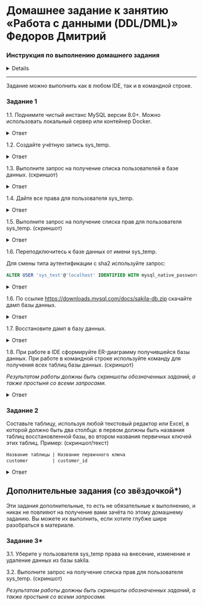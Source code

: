 # Домашнее задание к занятию «Работа с данными (DDL/DML)» Федоров Дмитрий

### Инструкция по выполнению домашнего задания
<details>
1. Сделайте fork [репозитория c шаблоном решения](https://github.com/netology-code/sys-pattern-homework) к себе в Github и переименуйте его по названию или номеру занятия, например, https://github.com/имя-вашего-репозитория/gitlab-hw или https://github.com/имя-вашего-репозитория/8-03-hw).
2. Выполните клонирование этого репозитория к себе на ПК с помощью команды `git clone`.
3. Выполните домашнее задание и заполните у себя локально этот файл README.md:
   - впишите вверху название занятия и ваши фамилию и имя;
   - в каждом задании добавьте решение в требуемом виде: текст/код/скриншоты/ссылка;
   - для корректного добавления скриншотов воспользуйтесь инструкцией [«Как вставить скриншот в шаблон с решением»](https://github.com/netology-code/sys-pattern-homework/blob/main/screen-instruction.md);
   - при оформлении используйте возможности языка разметки md. Коротко об этом можно посмотреть в [инструкции по MarkDown](https://github.com/netology-code/sys-pattern-homework/blob/main/md-instruction.md).
4. После завершения работы над домашним заданием сделайте коммит (`git commit -m "comment"`) и отправьте его на Github (`git push origin`).
5. Для проверки домашнего задания преподавателем в личном кабинете прикрепите и отправьте ссылку на решение в виде md-файла в вашем Github.
6. Любые вопросы задавайте в чате учебной группы и/или в разделе «Вопросы по заданию» в личном кабинете.

Желаем успехов в выполнении домашнего задания.
</details>

---

Задание можно выполнить как в любом IDE, так и в командной строке.

### Задание 1
1.1. Поднимите чистый инстанс MySQL версии 8.0+. Можно использовать локальный сервер или контейнер Docker.

<details>
<summary>Ответ</summary>
   
![image](img/1.1.png)

</details>

1.2. Создайте учётную запись sys_temp. 

<details>
<summary>Ответ</summary>

![image](img/1.02.png)

</details>

1.3. Выполните запрос на получение списка пользователей в базе данных. (скриншот)

<details>
<summary>Ответ</summary>

![image](img/1.2.png)

</details>

1.4. Дайте все права для пользователя sys_temp. 

<details>
<summary>Ответ</summary>

![image](img/1.4.png)

</details>

1.5. Выполните запрос на получение списка прав для пользователя sys_temp. (скриншот)

<details>
<summary>Ответ</summary>

![image](img/1.4.1.png)
![image](img/1.4.2.png)

</details>

1.6. Переподключитесь к базе данных от имени sys_temp.

Для смены типа аутентификации с sha2 используйте запрос: 
```sql
ALTER USER 'sys_test'@'localhost' IDENTIFIED WITH mysql_native_password BY 'password';
```

<details>
<summary>Ответ</summary>

![image](img/1/6.png)

</details>

1.6. По ссылке https://downloads.mysql.com/docs/sakila-db.zip скачайте дамп базы данных.

<details>
<summary>Ответ</summary>

![image](img/001.png)

</details>

1.7. Восстановите дамп в базу данных.

<details>
<summary>Ответ</summary>

![image](img/001.png)

</details>

1.8. При работе в IDE сформируйте ER-диаграмму получившейся базы данных. При работе в командной строке используйте команду для получения всех таблиц базы данных. (скриншот)

*Результатом работы должны быть скриншоты обозначенных заданий, а также простыня со всеми запросами.*
<details>
<summary>Ответ</summary>

![image](img/001.png)

</details>

### Задание 2
Составьте таблицу, используя любой текстовый редактор или Excel, в которой должно быть два столбца: в первом должны быть названия таблиц восстановленной базы, во втором названия первичных ключей этих таблиц. Пример: (скриншот/текст)
```
Название таблицы | Название первичного ключа
customer         | customer_id
```
<details>
<summary>Ответ</summary>

![image](img/001.png)

</details>

## Дополнительные задания (со звёздочкой*)
Эти задания дополнительные, то есть не обязательные к выполнению, и никак не повлияют на получение вами зачёта по этому домашнему заданию. Вы можете их выполнить, если хотите глубже шире разобраться в материале.

### Задание 3*
3.1. Уберите у пользователя sys_temp права на внесение, изменение и удаление данных из базы sakila.

3.2. Выполните запрос на получение списка прав для пользователя sys_temp. (скриншот)

*Результатом работы должны быть скриншоты обозначенных заданий, а также простыня со всеми запросами.*
